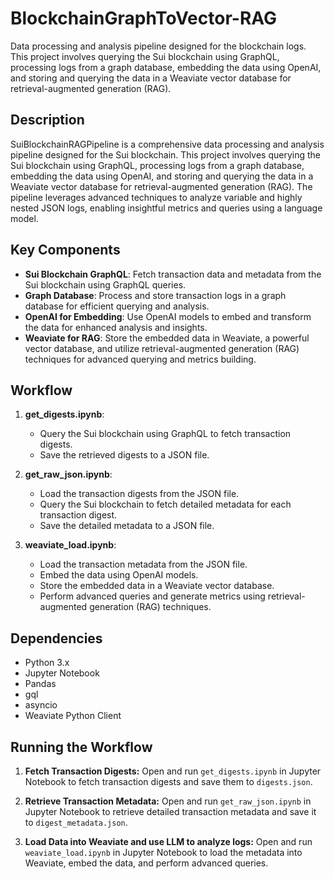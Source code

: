 # BlockchainGraphToVector-RAG
Data processing and analysis pipeline designed for the blockchain logs. This project involves querying the Sui blockchain using GraphQL, processing logs from a graph database, embedding the data using OpenAI, and storing and querying the data in a Weaviate vector database for retrieval-augmented generation (RAG).

## Description

SuiBlockchainRAGPipeline is a comprehensive data processing and analysis pipeline designed for the Sui blockchain. This project involves querying the Sui blockchain using GraphQL, processing logs from a graph database, embedding the data using OpenAI, and storing and querying the data in a Weaviate vector database for retrieval-augmented generation (RAG). The pipeline leverages advanced techniques to analyze variable and highly nested JSON logs, enabling insightful metrics and queries using a language model.

## Key Components

- **Sui Blockchain GraphQL**: Fetch transaction data and metadata from the Sui blockchain using GraphQL queries.
- **Graph Database**: Process and store transaction logs in a graph database for efficient querying and analysis.
- **OpenAI for Embedding**: Use OpenAI models to embed and transform the data for enhanced analysis and insights.
- **Weaviate for RAG**: Store the embedded data in Weaviate, a powerful vector database, and utilize retrieval-augmented generation (RAG) techniques for advanced querying and metrics building.

## Workflow

1. **get_digests.ipynb**:
   - Query the Sui blockchain using GraphQL to fetch transaction digests.
   - Save the retrieved digests to a JSON file.

2. **get_raw_json.ipynb**:
   - Load the transaction digests from the JSON file.
   - Query the Sui blockchain to fetch detailed metadata for each transaction digest.
   - Save the detailed metadata to a JSON file.

3. **weaviate_load.ipynb**:
   - Load the transaction metadata from the JSON file.
   - Embed the data using OpenAI models.
   - Store the embedded data in a Weaviate vector database.
   - Perform advanced queries and generate metrics using retrieval-augmented generation (RAG) techniques.

## Dependencies

- Python 3.x
- Jupyter Notebook
- Pandas
- gql
- asyncio
- Weaviate Python Client
## Running the Workflow

1. **Fetch Transaction Digests:**
   Open and run `get_digests.ipynb` in Jupyter Notebook to fetch transaction digests and save them to `digests.json`.

2. **Retrieve Transaction Metadata:**
   Open and run `get_raw_json.ipynb` in Jupyter Notebook to retrieve detailed transaction metadata and save it to `digest_metadata.json`.

3. **Load Data into Weaviate and use LLM to analyze logs:**
   Open and run `weaviate_load.ipynb` in Jupyter Notebook to load the metadata into Weaviate, embed the data, and perform advanced queries.
